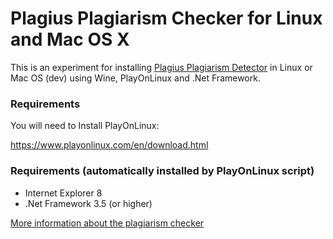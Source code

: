 # Plagius Plagiarism Checker for Linux and Mac OS X

This is an experiment for installing [Plagius Plagiarism Detector](http://www.plagius.com/en/plagiarism-checker) in Linux or Mac OS (dev) using Wine, PlayOnLinux and .Net Framework.


### Requirements 
You will need to Install PlayOnLinux:

https://www.playonlinux.com/en/download.html


### Requirements (automatically installed by PlayOnLinux script)

 - Internet Explorer 8
 - .Net Framework 3.5 (or higher)


[More information about the plagiarism checker](http://www.plagius.com/wiki)

